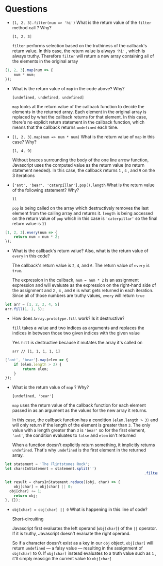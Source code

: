 # Questions

- `[1, 2, 3].filter(num => 'hi')` What is the return value of the `filter` method call ? Why?

    `[1, 2, 3]` 

    `filter` performs selection based on the truthiness of the callback's return value. In this case, the return value is always `'hi'` , which is always truthy. Therefore `filter` will return a new array containing all of the elements in the original array

```jsx
[1, 2, 3].map(num => {
	num * num;
});
```

- What is the return value of `map` in the code above? Why?

    `[undefined, undefined, undefined]`

    `map` looks at the return value of the callback function to decide the elements in the returned array. Each element in the original array is replaced by what the callback returns for that element. In this case, there's no explicit return statement in the callback function, which means that the callback returns `undefined` each time.

- `[1, 2, 3].map(num => num * num)` What is the return value of `map` in this case? Why?

    `[1, 4, 9]`

    Without braces surrounding the body of the one line arrow function, Javascript uses the computed value as the return value (no return statement needed). In this case, the callback returns `1` , `4` , and `9` on the 3 iterations

- `['ant', 'bear', 'caterpillar'].pop().length` What is the return value of the following statement? Why?

    `11`

    `pop` is being called on the array which destructively removes the last element from the calling array and returns it. `length` is being accessed on the return value of `pop` which in this case is `'caterpillar'` so the final return value is `11`

```jsx
[1, 2, 3].every(num => {
	return num = num * 2;
});
```

- What is the callback's return value? Also, what is the return value of `every` in this code?

    The callback's return value is `2`, `4`, and `6`. The return value of `every` is `true`.

    The expression in the callback, `num = num * 2` is an assignment expression and will evaluate as the expression on the right-hand side of the assignment and `2` , `4` , and `6` is what gets returned in each iteration. Since all of those numbers are truthy values, `every` will return `true`

```jsx
let arr = [1, 2, 3, 4, 5]
arr.fill(1, 1, 5);
```

- How does `Array.prototype.fill` work? Is it destructive?

    `fill` takes a value and two indices as arguments and replaces the indices in between those two given indices with the given value

    Yes `fill` is destructive because it mutates the array it's called on

    `arr // [1, 1, 1, 1, 1]`

```jsx
['ant', 'bear'].map(elem => {
	if (elem.length > 3) {
		return elem;
	}
});
```

- What is the return value of `map` ? Why?

    `[undefined, 'bear']` 

    `map` uses the return value of the callback function for each element passed in as an argument as the values for the new array it returns. 

    In this case, the callback function has a condition `(elem.length > 3)` and will only return if the length of the element is greater than `3`. The only value with a length greater than `3` is `'bear'` so for the first element, `'ant'`, the condition evaluates to `false` and `elem` isn't returned

    When a function doesn't explicitly return something, it implicitly returns `undefined`. That's why `undefined` is the first element in the returned array.

```jsx
let statement = 'The Flintstones Rock';
let charsInStatement = statement.split('')
																.filter(char => char !== ' ');

let result = charsInStatement.reduce((obj, char) => {
	obj[char] = obj[char] || 0;
  obj[char] += 1;
	return obj;
}, {});
```

- `obj[char] = obj[char] || 0` What is happening in this line of code?

    Short-circuiting

    Javascript first evaluates the left operand (`obj[char]`) of the `||` operator. If it is truthy, Javascript doesn't evaluate the right operand. 

    So if a character doesn't exist as a key in our `obj` object, `obj[char]` will return `undefined` — a falsy value — resulting in the assignment of `obj[char]` to 0. If `obj[char]` instead evaluates to a truth value such as `1` , it'll simply reassign the current value to `obj[char]`